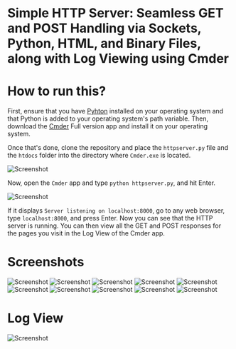 # Simple HTTP Server: Seamless GET and POST Handling via Sockets, Python, HTML, and Binary Files, along with Log Viewing using Cmder

# How to run this?
First, ensure that you have [Pyhton](https://www.python.org/downloads) installed on your operating system and that Python is added to your operating system's path variable. Then, download the [Cmder](https://cmder.app) Full version app and install it on your operating system.

Once that's done, clone the repository and place the `httpserver.py` file and the `htdocs` folder into the directory where `Cmder.exe` is located.

![Screenshot](https://github.com/imSamirOFFICIAL/Simple-HTTP-Server/assets/52858312/69555b49-9d9e-4574-9d4b-f05650ab3243)

Now, open the `Cmder` app and type `python httpserver.py`, and hit Enter.

![Screenshot](https://github.com/imSamirOFFICIAL/Simple-HTTP-Server/assets/52858312/bb2d4f76-84aa-463d-9a3e-6fb6c5833d10)

If it displays `Server listening on localhost:8000`, go to any web browser, type `localhost:8000`, and press Enter. Now you can see that the HTTP server is running. You can then view all the GET and POST responses for the pages you visit in the Log View of the Cmder app.

# Screenshots
![Screenshot](https://github.com/imSamirOFFICIAL/Simple-HTTP-Server/assets/52858312/86f8758f-9aa4-4701-b8d1-c2d224c5085e)
![Screenshot](https://github.com/imSamirOFFICIAL/Simple-HTTP-Server/assets/52858312/c3bce544-8e61-496e-8e9c-84dd5e350681)
![Screenshot](https://github.com/imSamirOFFICIAL/Simple-HTTP-Server/assets/52858312/585a951c-c838-4918-86ab-c40974a15e37)
![Screenshot](https://github.com/imSamirOFFICIAL/Simple-HTTP-Server/assets/52858312/ba2e503f-8681-4ed5-8f89-2a38b2da23b9)
![Screenshot](https://github.com/imSamirOFFICIAL/Simple-HTTP-Server/assets/52858312/9367845e-2f82-4bea-ba81-982091ed8729)
![Screenshot](https://github.com/imSamirOFFICIAL/Simple-HTTP-Server/assets/52858312/03890329-46a2-4d2e-835a-e24c515736f7)
![Screenshot](https://github.com/imSamirOFFICIAL/Simple-HTTP-Server/assets/52858312/485e50c2-f6bc-4bb9-a859-160de59bf7d2)
![Screenshot](https://github.com/imSamirOFFICIAL/Simple-HTTP-Server/assets/52858312/695fa033-7a23-4551-bf79-74a707d9f27e)
![Screenshot](https://github.com/imSamirOFFICIAL/Simple-HTTP-Server/assets/52858312/d7d1c841-42b4-48b9-8e36-4f7254e23acf)
![Screenshot](https://github.com/imSamirOFFICIAL/Simple-HTTP-Server/assets/52858312/849de5a1-f624-4fcb-8954-2acafe7e3384)

# Log View
![Screenshot](https://github.com/imSamirOFFICIAL/Simple-HTTP-Server/assets/52858312/8c826bd3-219e-4052-a249-779eae105cff)
